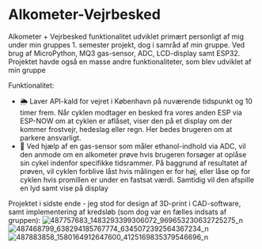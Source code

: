 # Alkometer-Vejrbesked
Alkometer + Vejrbesked funktionalitet udviklet primært personligt af mig under min gruppes 1. semester projekt, dog i samråd af min gruppe. Ved brug af MicroPython, MQ3 gas-sensor, ADC, LCD-display samt ESP32. Projektet havde også en masse andre funktionaliteter, som blev udviklet af min gruppe

Funktionalitet:
* 🌦️ Laver API-kald for vejret i København på nuværende tidspunkt og 10 timer frem. Når cyklen modtager en besked fra vores anden ESP via ESP-NOW om at cyklen er aflåset,  viser den på et display om der kommer frostvejr, hedeslag eller regn. Her bedes brugeren om at parkere ansvarligt.
* 🍺 Ved hjælp af en gas-sensor som måler ethanol-indhold via ADC, vil den anmode om en alkometer prøve hvis brugeren forsøger at oplåse sin cykel indenfor specifikke tidsrammer. På baggrund af resultatet af prøven, vil cyklen forblive låst hvis målingen er for høj, eller låse op for cyklen hvis promillen er under en fastsat værdi. Samtidig vil den afspille en lyd samt vise på display

Projektet i sidste ende - jeg stod for design af 3D-print i CAD-software, samt implementering af kredsløb (som dog var en fælles indsats af gruppen):
![487757683_1483293399306072_969653230632725275_n](https://github.com/user-attachments/assets/6fe0a5b8-1e7f-4182-b7e5-0f6cc03b4f37)
![487468799_638294185767774_6345072392564367234_n](https://github.com/user-attachments/assets/75e9eca6-7b35-45a8-9bbc-ebf4014d2d67)
![487883858_1580164912647600_4125169835379546696_n](https://github.com/user-attachments/assets/39a63255-aca4-48ae-b8ef-2702f37497f3)
